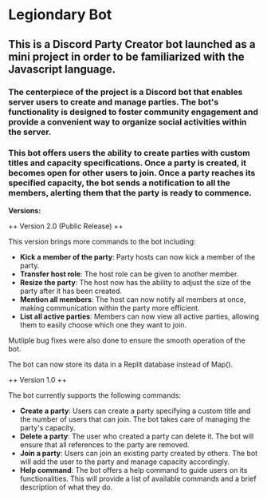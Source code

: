 # Legiondary Bot
## This is a Discord Party Creator bot launched as a mini project in order to be familiarized with the **Javascript** language. 

### The centerpiece of the project is a Discord bot that enables server users to create and manage parties. The bot's functionality is designed to foster community engagement and provide a convenient way to organize social activities within the server. 

### This bot offers users the ability to create parties with custom titles and capacity specifications. Once a party is created, it becomes open for other users to join. Once a party reaches its specified capacity, the bot sends a notification to all the members, alerting them that the party is ready to commence.

**Versions:**

++ Version 2.0 (Public Release) ++

This version brings more commands to the bot including:

* **Kick a member of the party**: Party hosts can now kick a member of the party.
* **Transfer host role**: The host role can be given to another member.
* **Resize the party**: The host now has the ability to adjust the size of the party after it has been created.
* **Mention all members**: The host can now notify all members at once, making communication within the party more efficient.
* **List all active parties**: Members can now view all active parties, allowing them to easily choose which one they want to join.

Mutliple bug fixes were also done to ensure the smooth operation of the bot.

The bot can now store its data in a Replit database instead of Map().

++ Version 1.0 ++

The bot currently supports the following commands:

* **Create a party**: Users can create a party specifying a custom title and the number of users that can join. The bot takes care of managing the party's capacity.
* **Delete a party**: The user who created a party can delete it. The bot will ensure that all references to the party are removed.
* **Join a party**: Users can join an existing party created by others. The bot will add the user to the party and manage capacity accordingly.
* **Help command**: The bot offers a help command to guide users on its functionalities. This will provide a list of available commands and a brief description of what they do.
